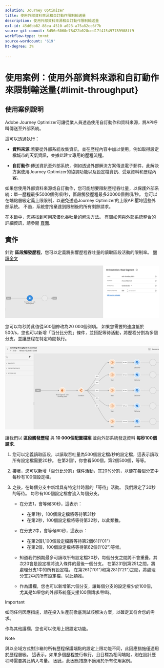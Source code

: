 ```yaml
---
solution: Journey Optimizer
title: 使用外部資料來源和自訂動作限制輸送量
description: 使用外部資料來源和自訂動作限制輸送量
exl-id: 45d6bb82-88ea-4510-a023-a75a82cc6f7b
source-git-commit: 8d56e3060e78422b028ced17f415497789908ff9
workflow-type: tm+mt
source-wordcount: '619'
ht-degree: 3%

---
```


# 使用案例：使用外部資料來源和自訂動作來限制輸送量{#limit-throughput}

## 使用案例說明

Adobe Journey Optimizer可讓從業人員透過使用自訂動作和資料來源，將API呼叫傳送至外部系統。

這可以透過執行：

* **資料來源**:若要從外部系統收集資訊，並在歷程內容中加以使用，例如取得設定檔城市的天氣資訊，並據此建立專用的歷程流程。

* **自訂動作**:傳送資訊至外部系統，例如透過外部解決方案傳送電子郵件，此解決方案使用Journey Optimizer的協調功能以及設定檔資訊、受眾資料和歷程內容。

如果您使用外部資料來源或自訂動作，您可能想要限制歷程吞吐量，以保護外部系統：單一歷程最多5000個例項/秒，區段觸發歷程最多20000個例項/秒。 您可以在端點層級定義上限限制，以避免透過Journey Optimizer的上限API壓垮這些外部系統。 不過，系統會捨棄達到限制後的所有剩餘請求。

在本節中，您將找到可用來優化吞吐量的解決方法。 有關如何與外部系統整合的詳細資訊，請參閱 [頁面](../configuration/external-systems.md).

## 實作

針對 **區段觸發歷程**，您可以定義將影響歷程吞吐量的讀取區段活動的限制率。  [閱讀全文](../building-journeys/read-segment.md)

![](assets/limit-throughput-1.png)

您可以每秒將此值從500個修改為20 000個例項。 如果您需要的速度低於500/s，您也可以新增「百分比分割」條件，並搭配等待活動，將歷程分割為多個分支，並讓歷程在特定時間執行。

![](assets/limit-throughput-2.png)

讓我們以 **區段觸發歷程** 與 **10 000個配置檔案** 並向外部系統發送資料 **每秒100個請求**.

1. 您可以定義讀取區段，以讀取吞吐量為500個設定檔/秒的設定檔，這表示讀取所有設定檔需要20秒。 在第2個1，你會看500個，第2個500個，等等。

1. 接著，您可以新增「百分比分割」條件活動，其20%分割，以便在每個分支中每秒有100個設定檔。

1. 之後，在每個分支中新增具有特定計時器的「等待」活動。 我們設定了30秒的等待。 每秒有100個設定檔會流入每個分支。

   * 在分支1，會等候30秒，這表示：
      * 在第1秒，100個設定檔將等待第31秒
      * 在第2秒，100個設定檔將等待第32秒，以此類推。
   * 在分支2中，會等候60秒，這表示：
      * 在第2個1,100個設定檔將等待第2個61(1&#39;01&quot;)
      * 在第2個，100個設定檔將等待第62個(1&#39;02&quot;)等候。
   * 知道我們預期最多可讀取所有設定檔20秒，每個分支之間將不會重疊，其次20會是設定檔將流入條件的最後一個分支。 在第231到第251之間，將處理分支1中的所有設定檔。 在第261(1&#39;01&quot;)和第281(1&#39;21&quot;)之間，將處理分支2中的所有設定檔，以此類推。

   * 作為護欄，您也可以新增第六個分支，讓每個分支的設定檔少於100個，尤其是如果您的外部系統僅支援100個請求/秒時。



>[!IMPORTANT]
>
>如同任何因應措施，請在投入生產前徹底測試該解決方案，以確定其符合您的需求。

作為其他護欄，您也可以使用上限設定功能。

>[!NOTE]
>
>與以全域方式對沙箱的所有歷程保護端點的設定上限功能不同，此因應措施僅適用於歷程層級。 這表示，如果多個歷程並行執行，且目標為相同端點，則在設計歷程時需要將此納入考量。 因此，此因應措施不適用於所有使用案例。
